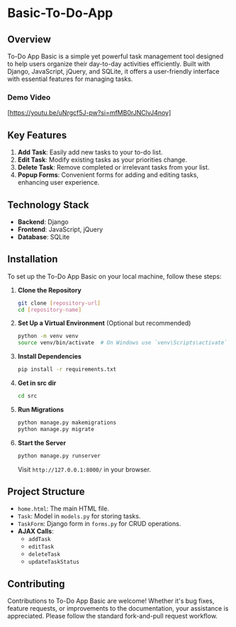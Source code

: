 # Basic-To-Do-App

## Overview
To-Do App Basic is a simple yet powerful task management tool designed to help users organize their day-to-day activities efficiently. Built with Django, JavaScript, jQuery, and SQLite, it offers a user-friendly interface with essential features for managing tasks.

### Demo Video
[https://youtu.be/uNrgcf5J-pw?si=mfMB0rJNClvJ4noy]

## Key Features
1. **Add Task**: Easily add new tasks to your to-do list.
2. **Edit Task**: Modify existing tasks as your priorities change.
3. **Delete Task**: Remove completed or irrelevant tasks from your list.
4. **Popup Forms**: Convenient forms for adding and editing tasks, enhancing user experience.

## Technology Stack
- **Backend**: Django
- **Frontend**: JavaScript, jQuery
- **Database**: SQLite

## Installation

To set up the To-Do App Basic on your local machine, follow these steps:

1. **Clone the Repository**
   ```bash
   git clone [repository-url]
   cd [repository-name]
   ```

2. **Set Up a Virtual Environment** (Optional but recommended)
   ```bash
   python -m venv venv
   source venv/bin/activate  # On Windows use `venv\Scripts\activate`
   ```

3. **Install Dependencies**
   ```bash
   pip install -r requirements.txt
   ```

4. **Get in src dir**
   ```bash
   cd src
   ```

5. **Run Migrations**
   ```bash
   python manage.py makemigrations
   python manage.py migrate
   ```

6. **Start the Server**
   ```bash
   python manage.py runserver
   ```

   Visit `http://127.0.0.1:8000/` in your browser.

## Project Structure
- `home.html`: The main HTML file.
- `Task`: Model in `models.py` for storing tasks.
- `TaskForm`: Django form in `forms.py` for CRUD operations.
- **AJAX Calls**:
  - `addTask`
  - `editTask`
  - `deleteTask`
  - `updateTaskStatus`

## Contributing
Contributions to To-Do App Basic are welcome! Whether it's bug fixes, feature requests, or improvements to the documentation, your assistance is appreciated. Please follow the standard fork-and-pull request workflow.
